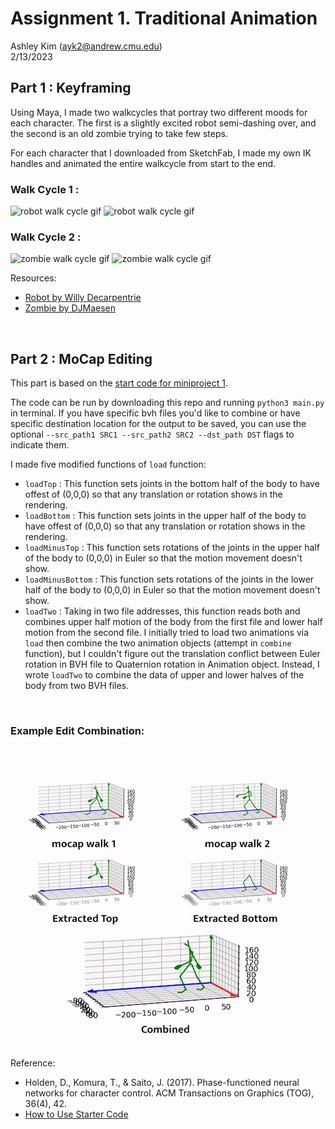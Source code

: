 # Assignment 1. Traditional Animation
Ashley Kim (ayk2@andrew.cmu.edu) <br/>
2/13/2023

## Part 1 : Keyframing ##
Using Maya, I made two walkcycles that portray two different moods for each character. 
The first is a slightly excited robot semi-dashing over, and the second is an old zombie trying to take few steps.

For each character that I downloaded from SketchFab, I made my own IK handles and animated the entire walkcycle from start to the end. 

### Walk Cycle 1 : ###

![robot walk cycle gif](./walkcycle1.gif)
![robot walk cycle gif](./walkcycle1_front.gif)

### Walk Cycle 2 : ###

![zombie walk cycle gif](./walkcycle2.gif)
![zombie walk cycle gif](./walkcycle2_front.gif)


Resources: <br/>
* [Robot by Willy Decarpentrie](https://sketchfab.com/3d-models/biped-robot-801d2a245e4a4405a0c2152b35b5e486)
* [Zombie by DJMaesen](https://sketchfab.com/3d-models/zombie-25c230a1e2f2462fa3de298fc8bca30a)

<br/>

## Part 2 : MoCap Editing ##
This part is based on the [start code for miniproject 1](https://github.com/yangyanzhe/assignment1). 

The code can be run by downloading this repo and running `python3 main.py` in terminal. If you have specific bvh files you'd like to combine or have specific destination location for the output to be saved, you can use the optional `--src_path1 SRC1 --src_path2 SRC2 --dst_path DST` flags to indicate them.

I made five modified functions of `load` function:

* `loadTop` : This function sets joints in the bottom half of the body to have offest of (0,0,0) so that any translation or rotation shows in the rendering.
* `loadBottom` : This function sets joints in the upper half of the body to have offest of (0,0,0) so that any translation or rotation shows in the rendering.
* `loadMinusTop` : This function sets rotations of the joints in the upper half of the body to (0,0,0) in Euler so that the motion movement doesn't show.
* `loadMinusBottom` : This function sets rotations of the joints in the lower half of the body to (0,0,0) in Euler so that the motion movement doesn't show.
* `loadTwo` : Taking in two file addresses, this function reads both and combines upper half motion of the body from the first file and lower half motion from the second file. I initially tried to load two animations via `load` then combine the two animation objects (attempt in `combine` function), but I couldn't figure out the translation conflict between Euler rotation in BVH file to Quaternion rotation in Animation object. Instead, I wrote `loadTwo` to combine the data of upper and lower halves of the body from two BVH files.

<br/>

### Example Edit Combination: ### 

![mocap edit example](./mocap_edit.gif)


Reference: <br/>
* Holden, D., Komura, T., & Saito, J. (2017). Phase-functioned neural networks for character control. ACM Transactions on Graphics (TOG), 36(4), 42.
* [How to Use Starter Code](https://github.com/yangyanzhe/assignment1/blob/master/demo.ipynb)
